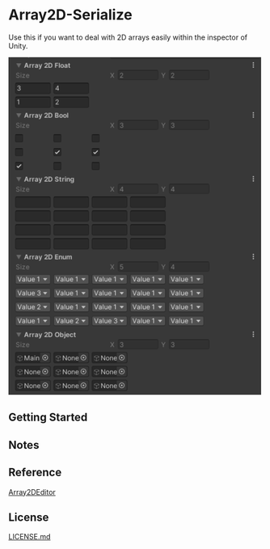 # Array2D-Serialize

Use this if you want to deal with 2D arrays easily within the inspector of Unity.

 <img width="500px" src="/doc/Screenshot 1.png?raw=true">

## Getting Started

## Notes

## Reference
[Array2DEditor](https://github.com/Eldoir/Array2DEditor)

## License
[LICENSE.md](LICENSE.md)
